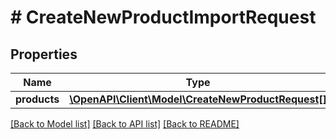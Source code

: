 # # CreateNewProductImportRequest

## Properties

Name | Type | Description | Notes
------------ | ------------- | ------------- | -------------
**products** | [**\OpenAPI\Client\Model\CreateNewProductRequest[]**](CreateNewProductRequest.md) |  |

[[Back to Model list]](../../README.md#models) [[Back to API list]](../../README.md#endpoints) [[Back to README]](../../README.md)
